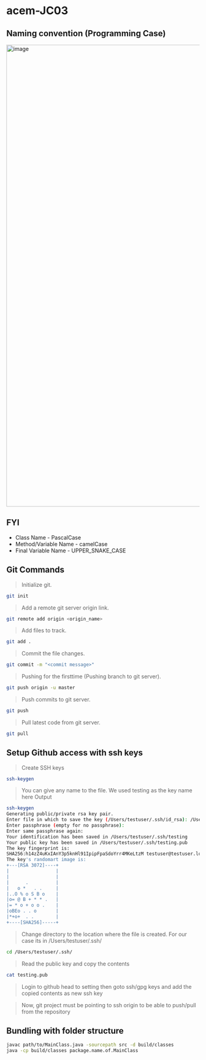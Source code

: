 # acem-JC03

## Naming convention (Programming Case)
<img width="1204" alt="image" src="https://user-images.githubusercontent.com/21164124/175962036-0a3c0620-ec50-455f-ac29-facde01c6045.png">

## FYI
* Class Name - PascalCase
* Method/Variable Name - camelCase
* Final Variable Name - UPPER_SNAKE_CASE



## Git Commands
> Initialize git.
```sh
git init
```
> Add a remote git server origin link.
```sh
git remote add origin <origin_name>
```
> Add files to track.
```sh
git add .
```
> Commit the file changes.
```sh
git commit -m "<commit message>"
```
> Pushing for the firsttime (Pushing branch to git server).
```sh
git push origin -u master
```
> Push commits to git server.
```sh
git push 
```
> Pull latest code from git server.
```sh
git pull 
```

## Setup Github access with ssh keys

> Create SSH keys

```sh
ssh-keygen
```
> You can give any name to the file. We used testing as the key name here
> Output
```sh
ssh-keygen
Generating public/private rsa key pair.
Enter file in which to save the key (/Users/testuser/.ssh/id_rsa): /Users/testuser/.ssh/testing
Enter passphrase (empty for no passphrase): 
Enter same passphrase again: 
Your identification has been saved in /Users/testuser/.ssh/testing
Your public key has been saved in /Users/testuser/.ssh/testing.pub
The key fingerprint is:
SHA256:h14zZ4uKxIAnY3p5knHl91IpipFpaSdoYrr4MKeLtzM testuser@testuser.local
The key's randomart image is:
+---[RSA 3072]----+
|                 |
|                 |
|      .          |
|   o *   . .     |
|..O % o S B o    |
|o= @ B + * * .   |
|= * o + o o .    |
|oBEo . . o       |
|*+o+  . .        |
+----[SHA256]-----+
```
> Change directory to the location where the file is created. For our case its in /Users/testuser/.ssh/

```sh
cd /Users/testuser/.ssh/
```
> Read the public key and copy the contents
```sh
cat testing.pub
```
>Login to github head to setting then goto ssh/gpg keys and add the copied contents as new ssh key

>Now, git project must be pointing to ssh origin to be able to push/pull from the repository

## Bundling with folder structure
```sh
javac path/to/MainClass.java -sourcepath src -d build/classes
java -cp build/classes package.name.of.MainClass
```
